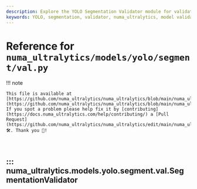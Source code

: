 ```yaml
---
description: Explore the YOLO Segmentation Validator module for validating segment models. Understand its usage, metrics, and implementation within the numa_ultralytics framework.
keywords: YOLO, segmentation, validator, numa_ultralytics, model validation, machine learning, deep learning, AI, computer vision
---
```


# Reference for `numa_ultralytics/models/yolo/segment/val.py`

!!! note

    This file is available at [https://github.com/numa_ultralytics/numa_ultralytics/blob/main/numa_ultralytics/models/yolo/segment/val.py](https://github.com/numa_ultralytics/numa_ultralytics/blob/main/numa_ultralytics/models/yolo/segment/val.py). If you spot a problem please help fix it by [contributing](https://docs.numa_ultralytics.com/help/contributing/) a [Pull Request](https://github.com/numa_ultralytics/numa_ultralytics/edit/main/numa_ultralytics/models/yolo/segment/val.py) 🛠️. Thank you 🙏!

<br>

## ::: numa_ultralytics.models.yolo.segment.val.SegmentationValidator

<br><br>

